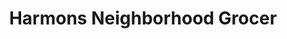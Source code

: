 ---
title: "Harmons Neighborhood Grocer"
url: /roy/harmons-neighborhood-grocer/
shop: supermarket
---